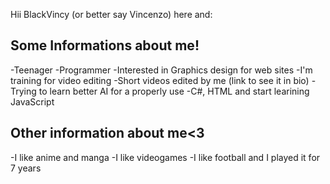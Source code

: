 Hii BlackVincy (or better say Vincenzo) here and:

## Some Informations about me!

-Teenager
-Programmer
-Interested in Graphics design for web sites
-I'm training for video editing
-Short videos edited by me (link to see it in bio)
-Trying to learn better AI for a properly use 
-C#, HTML and start learining JavaScript 

## Other information about me<3

-I like anime and manga
-I like videogames
-I like football and I played it for 7 years
